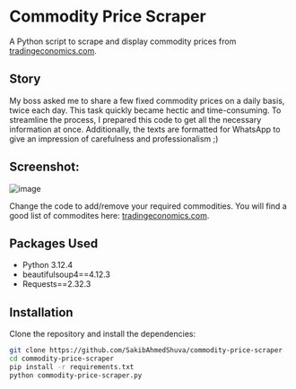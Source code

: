 # Commodity Price Scraper

A Python script to scrape and display commodity prices from [tradingeconomics.com](https://tradingeconomics.com/commodities).

## Story

My boss asked me to share a few fixed commodity prices on a daily basis, twice each day. This task quickly became hectic and time-consuming. To streamline the process, I prepared this code to get all the necessary information at once. Additionally, the texts are formatted for WhatsApp to give an impression of carefulness and professionalism ;)

## Screenshot:
![image](https://github.com/SakibAhmedShuva/commodity-price-scraper/assets/126283947/2bfbd34b-5bee-451f-9cb0-d86c7a2386f8)

Change the code to add/remove your required commodities. You will find a good list of commodites here: [tradingeconomics.com](https://tradingeconomics.com/commodities).

## Packages Used

- Python 3.12.4
- beautifulsoup4==4.12.3
- Requests==2.32.3

## Installation

Clone the repository and install the dependencies:

```sh
git clone https://github.com/SakibAhmedShuva/commodity-price-scraper
cd commodity-price-scraper
pip install -r requirements.txt
python commodity-price-scraper.py
